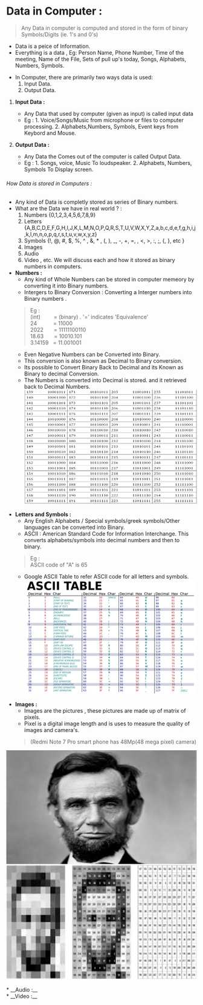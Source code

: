 # Data in Computer : 
> Any Data in computer is computed and stored in the form of binary Symbols/Digits (ie. 1's and 0's)
* Data is a peice of Information. 
* Everything is a data , Eg: Person Name, Phone Number, Time of the meeting, Name of the File, Sets of pull up's today, Songs, Alphabets, Numbers, Symbols.

<!--
Data
$ Data in computer hardware.
$ Representation of data in computer.
$ Input and Output Data.
$ Input and output Devices.
$ How data is stored and computed
-->
* In Computer, there are primarily two ways data is used: 
    1. Input Data.
    2. Output Data.
1. __Input Data :__
    * Any Data that used by computer (given as input) is called input data
    * Eg :  1. Voice/Songs/Music from microphone or files to computer processing.
            2. Alphabets,Numbers, Symbols, Event keys from Keybord and Mouse.
          
2. __Output Data :__
    * Any Data the Comes out of the computer is called Output Data.
    * Eg : 1. Songs, voice, Music To loudspeaker.
           2. Alphabets, Numbers, Symbols To Display screen.
    
###### How Data is stored in Computers :
* Any kind of Data is completly stored as series of Binary numbers.
* What are the Data we have in real world ? : 
    1. Numbers {0,1,2,3,4,5,6,7,8,9}
    2. Letters {A,B,C,D,E,F,G,H,I,J,K,L,M,N,O,P,Q,R,S,T,U,V,W,X,Y,Z,a,b,c,d,e,f,g,h,i,j,k,l,m,n,o,p,q,r,s,t,u,v,w,x,y,z}
    3. Symbols {!, @, #, $, %, ^ , &, * , (, ), _, -, +, =, \, <, >, :, ;, {, }, etc }
    4. Images
    5. Audio
    6. Video , etc.
    We will discuss each and how it stored as binary numbers in computers.<br/>
* __Numbers :__
    * Any kind of Whole Numbers can be stored in computer memeory by converting it into Binary numbers.
    * Intergers to Binary Conversion : Converting a Interger numbers into Binary numbers .
    > Eg : <br/>
        (int)  &nbsp;  &nbsp; &nbsp; &nbsp;  = (binary) . '=' indicates 'Equivalence' <br/>
         24    &nbsp; &nbsp; &nbsp; &nbsp; &nbsp;    = 11000 <br/>
       2022    &nbsp; &nbsp; &nbsp;  = 11111100110 <br/>
      18.63    &nbsp;  &nbsp; &nbsp; = 10010.101 <br/>
    3.14159  &nbsp;  = 11.001001 <br/>
    * Even Negative Numbers can be Converted into Binary.
    * This conversion is also known as Decimal to Binary conversion.
    * Its possible to Convert Binary Back to Decimal and its Known as Binary to decimal Conversion.
    * The Numbers is converted into Decimal is stored. and it retrieved back to Decimal Numbers.<br/>
 <img src="https://github.com/prashanthprabhu24/LearnPython/raw/main/Dust/file2_6.jpg" width="700" height="300"> <br/><br/>
* __Letters and Symbols :__
    * Any English Alphabets / Special symbols/greek symbols/Other languages can be converted into Binary.
    * ASCII : American Standard Code for Information Interchange. This converts alphabets/symbols into decimal numbers and then to binary.
    > Eg : <br/>
        ASCII code of "A" is 65
    * Google ASCII Table to refer ASCII code for all letters and symbols.<br/>
<img src="https://github.com/prashanthprabhu24/LearnPython/raw/main/Dust/file2_7.jpg" width="700" height="300"> <br/><br/>
* __Images :__ 
    * Images are the pictures , these pictures are made up of matrix of pixels.
    * Pixel is a digital image length and is uses to measure the quality of images and camera's.
    > (Redmi Note 7 Pro smart phone has 48Mp(48 mega pixel) camera)<br/>
<img src="https://github.com/prashanthprabhu24/LearnPython/raw/main/Dust/file2_8.jpg" width="700" height="300">
<img src="https://github.com/prashanthprabhu24/LearnPython/raw/main/Dust/file2_9.jpg" width="700" height="300"> <br/><br/>
* __Audio :__ <br/>
* __Video :__ <br/>
    
    
